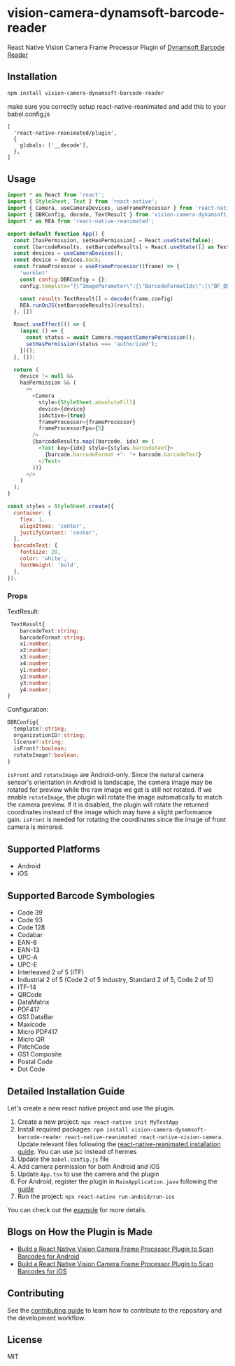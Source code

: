 # vision-camera-dynamsoft-barcode-reader

React Native Vision Camera Frame Processor Plugin of [Dynamsoft Barcode Reader](https://www.dynamsoft.com/barcode-reader/overview/)

## Installation

```sh
npm install vision-camera-dynamsoft-barcode-reader
```

make sure you correctly setup react-native-reanimated and add this to your babel.config.js

```
[
  'react-native-reanimated/plugin',
  {
    globals: ['__decode'],
  },
]
```

## Usage

```js
import * as React from 'react';
import { StyleSheet, Text } from 'react-native';
import { Camera, useCameraDevices, useFrameProcessor } from 'react-native-vision-camera';
import { DBRConfig, decode, TextResult } from 'vision-camera-dynamsoft-barcode-reader';
import * as REA from 'react-native-reanimated';

export default function App() {
  const [hasPermission, setHasPermission] = React.useState(false);
  const [barcodeResults, setBarcodeResults] = React.useState([] as TextResult[]);
  const devices = useCameraDevices();
  const device = devices.back;
  const frameProcessor = useFrameProcessor((frame) => {
    'worklet'
    const config:DBRConfig = {};
    config.template="{\"ImageParameter\":{\"BarcodeFormatIds\":[\"BF_QR_CODE\"],\"Description\":\"\",\"Name\":\"Settings\"},\"Version\":\"3.0\"}"; //scan qrcode only

    const results:TextResult[] = decode(frame,config)
    REA.runOnJS(setBarcodeResults)(results);
  }, [])

  React.useEffect(() => {
    (async () => {
      const status = await Camera.requestCameraPermission();
      setHasPermission(status === 'authorized');
    })();
  }, []);

  return (
    device != null &&
    hasPermission && (
      <>
        <Camera
          style={StyleSheet.absoluteFill}
          device={device}
          isActive={true}
          frameProcessor={frameProcessor}
          frameProcessorFps={5}
        />
        {barcodeResults.map((barcode, idx) => (
          <Text key={idx} style={styles.barcodeText}>
            {barcode.barcodeFormat +": "+ barcode.barcodeText}
          </Text>
        ))}
      </>
    )
  );
}

const styles = StyleSheet.create({
  container: {
    flex: 1,
    alignItems: 'center',
    justifyContent: 'center',
  },
  barcodeText: {
    fontSize: 20,
    color: 'white',
    fontWeight: 'bold',
  },
});

```

### Props

TextResult:

```typescript
 TextResult{
    barcodeText:string;
    barcodeFormat:string;
    x1:number;
    x2:number;
    x3:number;
    x4:number;
    y1:number;
    y2:number;
    y3:number;
    y4:number;
}
```

Configuration:

```typescript
DBRConfig{
  template?:string;
  organizationID?:string;
  license?:string;
  isFront?:boolean;
  rotateImage?:boolean;
}
```

`isFront` and `rotateImage` are Android-only. Since the natural camera sensor's orientation in Android is landscape, the camera image may be rotated for preview while the raw image we get is still not rotated. If we enable `rotateImage`, the plugin will rotate the image automatically to match the camera preview. If it is disabled, the plugin will rotate the returned coordinates instead of the image which may have a slight performance gain. `isFront` is needed for rotating the coordinates since the image of front camera is mirrored.

## Supported Platforms

* Android
* iOS

## Supported Barcode Symbologies

* Code 39
* Code 93
* Code 128
* Codabar
* EAN-8
* EAN-13
* UPC-A
* UPC-E
* Interleaved 2 of 5 (ITF)
* Industrial 2 of 5 (Code 2 of 5 Industry, Standard 2 of 5, Code 2 of 5)
* ITF-14 
* QRCode
* DataMatrix
* PDF417
* GS1 DataBar
* Maxicode
* Micro PDF417
* Micro QR
* PatchCode
* GS1 Composite
* Postal Code
* Dot Code


## Detailed Installation Guide

Let's create a new react native project and use the plugin.

1. Create a new project: `npx react-native init MyTestApp`
2. Install required packages: `npm install vision-camera-dynamsoft-barcode-reader react-native-reanimated react-native-vision-camera`. Update relevant files following the [react-native-reanimated installation guide](https://docs.swmansion.com/react-native-reanimated/docs/fundamentals/installation/). You can use jsc instead of hermes
3. Update the `babel.config.js` file
4. Add camera permission for both Android and iOS
5. Update `App.tsx` to use the camera and the plugin
6. For Android, register the plugin in `MainApplication.java` following the [guide](https://mrousavy.com/react-native-vision-camera/docs/guides/frame-processors-plugins-android)
7. Run the project: `npx react-native run-andoid/run-ios`

You can check out the [example](https://github.com/xulihang/vision-camera-dynamsoft-barcode-reader/tree/main/example) for more details.

## Blogs on How the Plugin is Made

* [Build a React Native Vision Camera Frame Processor Plugin to Scan Barcodes for Android](https://www.dynamsoft.com/codepool/react-native-vision-camera-barcode-plugin-android.html)
* [Build a React Native Vision Camera Frame Processor Plugin to Scan Barcodes for iOS](https://www.dynamsoft.com/codepool/react-native-vision-camera-barcode-plugin-ios.html)

## Contributing

See the [contributing guide](CONTRIBUTING.md) to learn how to contribute to the repository and the development workflow.

## License

MIT
